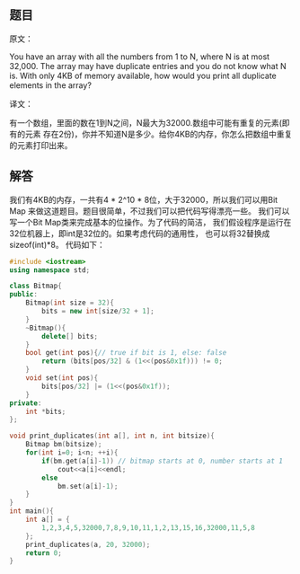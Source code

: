## 题目

原文：

You have an array with all the numbers from 1 to N, where N is at most 32,000. The array may have duplicate entries and you do not know what N is. With only 4KB of memory available, how would you print all duplicate elements in the array?

译文：

有一个数组，里面的数在1到N之间，N最大为32000.数组中可能有重复的元素(即有的元素 存在2份)，你并不知道N是多少。给你4KB的内存，你怎么把数组中重复的元素打印出来。

## 解答

我们有4KB的内存，一共有4 * 2^10 * 8位，大于32000，所以我们可以用Bit Map 来做这道题目。题目很简单，不过我们可以把代码写得漂亮一些。 我们可以写一个Bit Map类来完成基本的位操作。为了代码的简洁， 我们假设程序是运行在32位机器上，即int是32位的。如果考虑代码的通用性， 也可以将32替换成sizeof(int)*8。 代码如下：

```cpp
#include <iostream>
using namespace std;

class Bitmap{
public:
    Bitmap(int size = 32){
        bits = new int[size/32 + 1];
    }
    ~Bitmap(){
        delete[] bits;
    }
    bool get(int pos){// true if bit is 1, else: false
        return (bits[pos/32] & (1<<(pos&0x1f))) != 0;
    }
    void set(int pos){
        bits[pos/32] |= (1<<(pos&0x1f));
    }
private:
    int *bits;
};

void print_duplicates(int a[], int n, int bitsize){
    Bitmap bm(bitsize);
    for(int i=0; i<n; ++i){
        if(bm.get(a[i]-1)) // bitmap starts at 0, number starts at 1
            cout<<a[i]<<endl;
        else
            bm.set(a[i]-1);
    }
}
int main(){
    int a[] = {
        1,2,3,4,5,32000,7,8,9,10,11,1,2,13,15,16,32000,11,5,8
    };
    print_duplicates(a, 20, 32000);
    return 0;
}

```